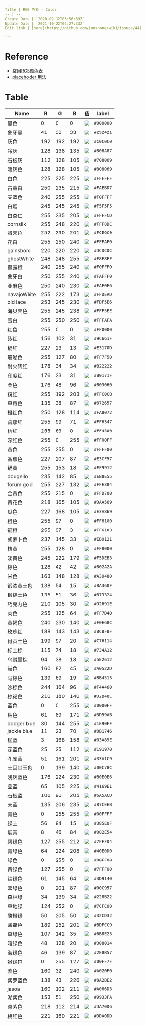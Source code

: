 ```yaml
---
Title | RGB 色表 - Color
-- | --
Create Date | `2020-02-12T03:56:39Z`
Update Date | `2021-10-22T04:27:33Z`
Edit link | [here](https://github.com/junxnone/wiki/issues/44)

---
```

# Reference

- [常用RGB颜色表](https://blog.csdn.net/Artoria_QZH/article/details/100557872)
- [placeholder 用法](https://placeholder.com/)

# Table




Name | R | G | B | 值 | label
-- | -- | -- | -- | -- | --
黑色 | 0 | 0 | 0 | ![](https://img.shields.io/badge/-shields%20color-000000) | `#000000`
象牙黑 | 41 | 36 | 33 | ![](https://img.shields.io/badge/-shields%20color-292421) | `#292421`
灰色 | 192 | 192 | 192 | ![](https://img.shields.io/badge/-shields%20color-C0C0C0) | `#C0C0C0`
冷灰 | 128 | 138 | 135 | ![](https://img.shields.io/badge/-shields%20color-808A87) | `#808A87`
石板灰 | 112 | 128 | 105 | ![](https://img.shields.io/badge/-shields%20color-708069) | `#708069`
暖灰色 | 128 | 128 | 105 | ![](https://img.shields.io/badge/-shields%20color-808069) | `#808069`
白色 | 225 | 225 | 225 | ![](https://img.shields.io/badge/-shields%20color-FFFFFF) | `#FFFFFF`
古董白 | 250 | 235 | 215 | ![](https://img.shields.io/badge/-shields%20color-FAEBD7) | `#FAEBD7`
天蓝色 | 240 | 255 | 255 | ![](https://img.shields.io/badge/-shields%20color-F0FFFF) | `#F0FFFF`
白烟 | 245 | 245 | 245 | ![](https://img.shields.io/badge/-shields%20color-F5F5F5) | `#F5F5F5`
白杏仁 | 255 | 235 | 205 | ![](https://img.shields.io/badge/-shields%20color-FFFFCD) | `#FFFFCD`
cornsilk | 255 | 248 | 220 | ![](https://img.shields.io/badge/-shields%20color-FFF8DC) | `#FFF8DC`
蛋壳色 | 252 | 230 | 201 | ![](https://img.shields.io/badge/-shields%20color-FCE6C9) | `#FCE6C9`
花白 | 255 | 250 | 240 | ![](https://img.shields.io/badge/-shields%20color-FFFAF0) | `#FFFAF0`
gainsboro | 220 | 220 | 220 | ![](https://img.shields.io/badge/-shields%20color-DCDCDC) | `#DCDCDC`
ghostWhite | 248 | 248 | 255 | ![](https://img.shields.io/badge/-shields%20color-F8F8FF) | `#F8F8FF`
蜜露橙 | 240 | 255 | 240 | ![](https://img.shields.io/badge/-shields%20color-F0FFF0) | `#F0FFF0`
象牙白 | 250 | 255 | 240 | ![](https://img.shields.io/badge/-shields%20color-FAFFF0) | `#FAFFF0`
亚麻色 | 250 | 240 | 230 | ![](https://img.shields.io/badge/-shields%20color-FAF0E6) | `#FAF0E6`
navajoWhite | 255 | 222 | 173 | ![](https://img.shields.io/badge/-shields%20color-FFDEAD) | `#FFDEAD`
old lace | 253 | 245 | 230 | ![](https://img.shields.io/badge/-shields%20color-FDF5E6) | `#FDF5E6`
海贝壳色 | 255 | 245 | 238 | ![](https://img.shields.io/badge/-shields%20color-FFF5EE) | `#FFF5EE`
雪白 | 255 | 250 | 250 | ![](https://img.shields.io/badge/-shields%20color-FFFAFA) | `#FFFAFA`
红色 | 255 | 0 | 0 | ![](https://img.shields.io/badge/-shields%20color-FF0000) | `#FF0000`
砖红 | 156 | 102 | 31 | ![](https://img.shields.io/badge/-shields%20color-9C661F) | `#9C661F`
镉红 | 227 | 23 | 13 | ![](https://img.shields.io/badge/-shields%20color-E3170D) | `#E3170D`
珊瑚色 | 255 | 127 | 80 | ![](https://img.shields.io/badge/-shields%20color-FF7F50) | `#FF7F50`
耐火砖红 | 178 | 34 | 34 | ![](https://img.shields.io/badge/-shields%20color-B22222) | `#B22222`
印度红 | 176 | 23 | 31 | ![](https://img.shields.io/badge/-shields%20color-B0171F) | `#B0171F`
栗色 | 176 | 48 | 96 | ![](https://img.shields.io/badge/-shields%20color-B03060) | `#B03060`
粉红 | 255 | 192 | 203 | ![](https://img.shields.io/badge/-shields%20color-FFC0CB) | `#FFC0CB`
草莓色 | 135 | 38 | 87 | ![](https://img.shields.io/badge/-shields%20color-872657) | `#872657`
橙红色 | 250 | 128 | 114 | ![](https://img.shields.io/badge/-shields%20color-FA8072) | `#FA8072`
蕃茄红 | 255 | 99 | 71 | ![](https://img.shields.io/badge/-shields%20color-FF6347) | `#FF6347`
桔红 | 255 | 69 | 0 | ![](https://img.shields.io/badge/-shields%20color-FF4500) | `#FF4500`
深红色 | 255 | 0 | 255 | ![](https://img.shields.io/badge/-shields%20color-FF00FF) | `#FF00FF`
黄色 | 255 | 255 | 0 | ![](https://img.shields.io/badge/-shields%20color-FFFF00) | `#FFFF00`
香蕉色 | 227 | 207 | 87 | ![](https://img.shields.io/badge/-shields%20color-E3CF57) | `#E3CF57`
镉黄 | 255 | 153 | 18 | ![](https://img.shields.io/badge/-shields%20color-FF9912) | `#FF9912`
dougello | 235 | 142 | 85 | ![](https://img.shields.io/badge/-shields%20color-EB8E55) | `#EB8E55`
forum gold | 255 | 227 | 132 | ![](https://img.shields.io/badge/-shields%20color-FFE384) | `#FFE384`
金黄色 | 255 | 215 | 0 | ![](https://img.shields.io/badge/-shields%20color-FFD700) | `#FFD700`
黄花色 | 218 | 165 | 105 | ![](https://img.shields.io/badge/-shields%20color-DAA569) | `#DAA569`
瓜色 | 227 | 168 | 105 | ![](https://img.shields.io/badge/-shields%20color-E3A869) | `#E3A869`
橙色 | 255 | 97 | 0 | ![](https://img.shields.io/badge/-shields%20color-FF6100) | `#FF6100`
镉橙 | 255 | 97 | 3 | ![](https://img.shields.io/badge/-shields%20color-FF6103) | `#FF6103`
胡萝卜色 | 237 | 145 | 33 | ![](https://img.shields.io/badge/-shields%20color-ED9121) | `#ED9121`
桔黄 | 255 | 128 | 0 | ![](https://img.shields.io/badge/-shields%20color-FF8000) | `#FF8000`
淡黄色 | 245 | 222 | 179 | ![](https://img.shields.io/badge/-shields%20color-F5DEB3) | `#F5DEB3`
棕色 | 128 | 42 | 42 | ![](https://img.shields.io/badge/-shields%20color-802A2A) | `#802A2A`
米色 | 163 | 148 | 128 | ![](https://img.shields.io/badge/-shields%20color-A39480) | `#A39480`
锻浓黄土色 | 138 | 54 | 15 | ![](https://img.shields.io/badge/-shields%20color-8A360F) | `#8A360F`
锻棕土色 | 135 | 51 | 36 | ![](https://img.shields.io/badge/-shields%20color-873324) | `#873324`
巧克力色 | 210 | 105 | 30 | ![](https://img.shields.io/badge/-shields%20color-D2691E) | `#D2691E`
肉色 | 255 | 125 | 64 | ![](https://img.shields.io/badge/-shields%20color-FF7D40) | `#FF7D40`
黄褐色 | 240 | 230 | 140 | ![](https://img.shields.io/badge/-shields%20color-F0E68C) | `#F0E68C`
玫瑰红 | 188 | 143 | 143 | ![](https://img.shields.io/badge/-shields%20color-BC8F8F) | `#BC8F8F`
肖贡土色 | 199 | 97 | 20 | ![](https://img.shields.io/badge/-shields%20color-C76114) | `#C76114`
标土棕 | 115 | 74 | 18 | ![](https://img.shields.io/badge/-shields%20color-734A12) | `#734A12`
乌贼墨棕 | 94 | 38 | 18 | ![](https://img.shields.io/badge/-shields%20color-5E2612) | `#5E2612`
赫色 | 160 | 82 | 45 | ![](https://img.shields.io/badge/-shields%20color-A0522D) | `#A0522D`
马棕色 | 139 | 69 | 19 | ![](https://img.shields.io/badge/-shields%20color-8B4513) | `#8B4513`
沙棕色 | 244 | 164 | 96 | ![](https://img.shields.io/badge/-shields%20color-F4A460) | `#F4A460`
棕褐色 | 210 | 180 | 140 | ![](https://img.shields.io/badge/-shields%20color-D2B48C) | `#D2B48C`
蓝色 | 0 | 0 | 255 | ![](https://img.shields.io/badge/-shields%20color-0000FF) | `#0000FF`
钴色 | 61 | 89 | 171 | ![](https://img.shields.io/badge/-shields%20color-3D59AB) | `#3D59AB`
dodger blue | 30 | 144 | 255 | ![](https://img.shields.io/badge/-shields%20color-1E90FF) | `#1E90FF`
jackie blue | 11 | 23 | 70 | ![](https://img.shields.io/badge/-shields%20color-0B1746) | `#0B1746`
锰蓝 | 3 | 168 | 158 | ![](https://img.shields.io/badge/-shields%20color-03A89E) | `#03A89E`
深蓝色 | 25 | 25 | 112 | ![](https://img.shields.io/badge/-shields%20color-191970) | `#191970`
孔雀蓝 | 51 | 161 | 201 | ![](https://img.shields.io/badge/-shields%20color-33A1C9) | `#33A1C9`
土耳其玉色 | 0 | 199 | 140 | ![](https://img.shields.io/badge/-shields%20color-00C78C) | `#00C78C`
浅灰蓝色 | 176 | 224 | 230 | ![](https://img.shields.io/badge/-shields%20color-B0E0E6) | `#B0E0E6`
品蓝 | 65 | 105 | 225 | ![](https://img.shields.io/badge/-shields%20color-4169E1) | `#4169E1`
石板蓝 | 106 | 90 | 205 | ![](https://img.shields.io/badge/-shields%20color-6A5ACD) | `#6A5ACD`
天蓝 | 135 | 206 | 235 | ![](https://img.shields.io/badge/-shields%20color-87CEEB) | `#87CEEB`
青色 | 0 | 255 | 255 | ![](https://img.shields.io/badge/-shields%20color-00FFFF) | `#00FFFF`
绿土 | 56 | 94 | 15 | ![](https://img.shields.io/badge/-shields%20color-385E0F) | `#385E0F`
靛青 | 8 | 46 | 84 | ![](https://img.shields.io/badge/-shields%20color-082E54) | `#082E54`
碧绿色 | 127 | 255 | 212 | ![](https://img.shields.io/badge/-shields%20color-7FFFD4) | `#7FFFD4`
青绿色 | 64 | 224 | 208 | ![](https://img.shields.io/badge/-shields%20color-40E0D0) | `#40E0D0`
绿色 | 0 | 255 | 0 | ![](https://img.shields.io/badge/-shields%20color-00FF00) | `#00FF00`
黄绿色 | 127 | 255 | 0 | ![](https://img.shields.io/badge/-shields%20color-7FFF00) | `#7FFF00`
钴绿色 | 61 | 145 | 64 | ![](https://img.shields.io/badge/-shields%20color-3D9140) | `#3D9140`
翠绿色 | 0 | 201 | 87 | ![](https://img.shields.io/badge/-shields%20color-00C957) | `#00C957`
森林绿 | 34 | 139 | 34 | ![](https://img.shields.io/badge/-shields%20color-228B22) | `#228B22`
草地绿 | 124 | 252 | 0 | ![](https://img.shields.io/badge/-shields%20color-7CFC00) | `#7CFC00`
酸橙绿 | 50 | 205 | 50 | ![](https://img.shields.io/badge/-shields%20color-32CD32) | `#32CD32`
薄荷色 | 189 | 252 | 201 | ![](https://img.shields.io/badge/-shields%20color-BDFCC9) | `#BDFCC9`
草绿色 | 107 | 142 | 35 | ![](https://img.shields.io/badge/-shields%20color-6B8E23) | `#6B8E23`
暗绿色 | 48 | 128 | 20 | ![](https://img.shields.io/badge/-shields%20color-308014) | `#308014`
海绿色 | 46 | 139 | 87 | ![](https://img.shields.io/badge/-shields%20color-2E8B57) | `#2E8B57`
嫩绿色 | 0 | 255 | 127 | ![](https://img.shields.io/badge/-shields%20color-00FF7F) | `#00FF7F`
紫色 | 160 | 32 | 240 | ![](https://img.shields.io/badge/-shields%20color-A020F0) | `#A020F0`
紫罗蓝色 | 138 | 43 | 226 | ![](https://img.shields.io/badge/-shields%20color-8A2BE2) | `#8A2BE2`
jasoa | 160 | 102 | 211 | ![](https://img.shields.io/badge/-shields%20color-A066D3) | `#A066D3`
湖紫色 | 153 | 51 | 250 | ![](https://img.shields.io/badge/-shields%20color-9933FA) | `#9933FA`
淡紫色 | 218 | 112 | 214 | ![](https://img.shields.io/badge/-shields%20color-DA70D6) | `#DA70D6`
梅红色 | 221 | 160 | 221 | ![](https://img.shields.io/badge/-shields%20color-DDA0DD) | `#DDA0DD`




